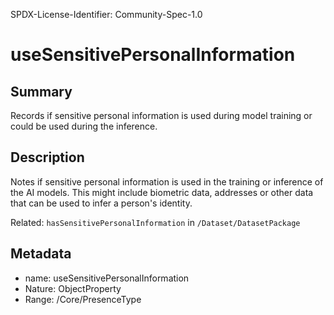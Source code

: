 SPDX-License-Identifier: Community-Spec-1.0

# useSensitivePersonalInformation

## Summary

Records if sensitive personal information is used during model training or could be used during the inference.

## Description

Notes if sensitive personal information
is used in the training or inference of the AI models.
This might include biometric data, addresses or other data that can be used to infer a person's identity.

Related: `hasSensitivePersonalInformation` in `/Dataset/DatasetPackage`

## Metadata

- name: useSensitivePersonalInformation
- Nature: ObjectProperty
- Range: /Core/PresenceType
